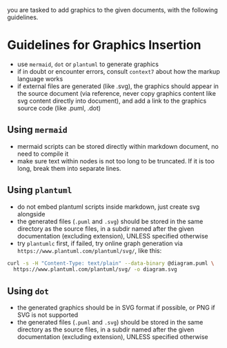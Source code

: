 you are tasked to add graphics to the given documents, with the following guidelines.


# Guidelines for Graphics Insertion

- use `mermaid`, `dot` or `plantuml` to generate graphics
- if in doubt or encounter errors, consult `context7` about how the markup language works
- if external files are generated (like .svg), the graphics should appear in the source document (via reference, never copy graphics content like svg content directly into document), and add a link to the graphics source code (like .puml, .dot)

## Using `mermaid`
- mermaid scripts can be stored directly within markdown document, no need to compile it
- make sure text within nodes is not too long to be truncated. If it is too long, break them into separate lines.

## Using `plantuml`
- do not embed plantuml scripts inside markdown, just create svg alongside
- the generated files (`.puml` and `.svg`) should be stored in the same directory as the source files, in a subdir named after the given documentation (excluding extension), UNLESS specified otherwise
- try `plantumlc` first, if failed, try online graph generation via `https://www.plantuml.com/plantuml/svg/`, like this:

```bash
curl -s -H "Content-Type: text/plain" --data-binary @diagram.puml \
  https://www.plantuml.com/plantuml/svg/ -o diagram.svg
```

## Using `dot`
- the generated graphics should be in SVG format if possible, or PNG if SVG is not supported
- the generated files (`.puml` and `.svg`) should be stored in the same directory as the source files, in a subdir named after the given documentation (excluding extension), UNLESS specified otherwise
